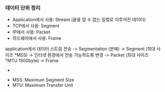 ### 데이터 단위 정리

- Application에서 사용: Stream (끝을 알 수 없는 일렬로 이루어진 데이터)
- TCP에서 사용: Segment
- IP에서 사용: Packet
- 하드웨어에서 사용: Frame

application에서 데이터 스트림 전송 -> Segmentation (분해) -> Segment (최대 사이즈 *MSS) -> 인터넷 환경에서 전송 가능하도록 변경 ->
Packet (최대 사이즈 *MTU 1500byte) -> Frame

*
- MSS: Maximum Segment Size
- MTU: Maximum Transfer Unit
